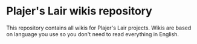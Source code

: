 # Plajer's Lair wikis repository
This repository contains all wikis for Plajer's Lair projects.
Wikis are based on language you use so you don't need to read everything in English.